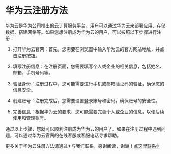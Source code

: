 # 华为云注册方法

华为云是华为公司推出的云计算服务平台，用户可以通过华为云来部署应用、存储数据、搭建网络等。如果您想注册成为华为云的用户，可以按照以下步骤进行注册：

1. 打开华为云官网：首先，您需要在浏览器中输入华为云的官方网站地址，并点击注册按钮。

2. 填写注册信息：在注册页面，您需要填写个人或企业的相关信息，包括姓名、邮箱、手机号码等。

3. 验证身份：注册过程中，您可能需要进行手机或邮箱验证码的验证，确保您的信息安全。

4. 创建账号：注册完成后，您需要设置登录账号和密码，确保账号的安全性。

5. 完善信息：根据华为云的要求，您可能需要完善个人或企业的信息，以便后续使用和管理账号。

通过以上步骤，您就可以顺利注册成为华为云的用户了。如果在注册过程中遇到问题，可以通过华为云官网的在线客服或客服电话寻求帮助。

更多关于华为云注册方法请通过✈与我们联系，感谢阅读，谢谢！[点这里联系✈](https://abc.k02.cc)
